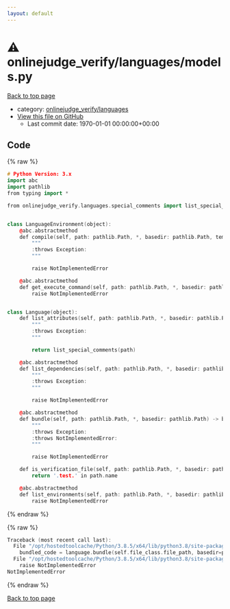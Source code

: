 ```yaml
---
layout: default
---
```


<!-- mathjax config similar to math.stackexchange -->
<script type="text/javascript" async
  src="https://cdnjs.cloudflare.com/ajax/libs/mathjax/2.7.5/MathJax.js?config=TeX-MML-AM_CHTML">
</script>
<script type="text/x-mathjax-config">
  MathJax.Hub.Config({
    TeX: { equationNumbers: { autoNumber: "AMS" }},
    tex2jax: {
      inlineMath: [ ['$','$'] ],
      processEscapes: true
    },
    "HTML-CSS": { matchFontHeight: false },
    displayAlign: "left",
    displayIndent: "2em"
  });
</script>

<script type="text/javascript" src="https://cdnjs.cloudflare.com/ajax/libs/jquery/3.4.1/jquery.min.js"></script>
<script src="https://cdn.jsdelivr.net/npm/jquery-balloon-js@1.1.2/jquery.balloon.min.js" integrity="sha256-ZEYs9VrgAeNuPvs15E39OsyOJaIkXEEt10fzxJ20+2I=" crossorigin="anonymous"></script>
<script type="text/javascript" src="../../../assets/js/copy-button.js"></script>
<link rel="stylesheet" href="../../../assets/css/copy-button.css" />


# :warning: onlinejudge_verify/languages/models.py

<a href="../../../index.html">Back to top page</a>

* category: <a href="../../../index.html#8764973beee812e26bd247e90c5ce8ff">onlinejudge_verify/languages</a>
* <a href="{{ site.github.repository_url }}/blob/master/onlinejudge_verify/languages/models.py">View this file on GitHub</a>
    - Last commit date: 1970-01-01 00:00:00+00:00




## Code

<a id="unbundled"></a>
{% raw %}
```cpp
# Python Version: 3.x
import abc
import pathlib
from typing import *

from onlinejudge_verify.languages.special_comments import list_special_comments


class LanguageEnvironment(object):
    @abc.abstractmethod
    def compile(self, path: pathlib.Path, *, basedir: pathlib.Path, tempdir: pathlib.Path) -> None:
        """
        :throws Exception:
        """

        raise NotImplementedError

    @abc.abstractmethod
    def get_execute_command(self, path: pathlib.Path, *, basedir: pathlib.Path, tempdir: pathlib.Path) -> List[str]:
        raise NotImplementedError


class Language(object):
    def list_attributes(self, path: pathlib.Path, *, basedir: pathlib.Path) -> Dict[str, str]:
        """
        :throws Exception:
        """

        return list_special_comments(path)

    @abc.abstractmethod
    def list_dependencies(self, path: pathlib.Path, *, basedir: pathlib.Path) -> List[pathlib.Path]:
        """
        :throws Exception:
        """

        raise NotImplementedError

    @abc.abstractmethod
    def bundle(self, path: pathlib.Path, *, basedir: pathlib.Path) -> bytes:
        """
        :throws Exception:
        :throws NotImplementedError:
        """

        raise NotImplementedError

    def is_verification_file(self, path: pathlib.Path, *, basedir: pathlib.Path) -> bool:
        return '.test.' in path.name

    @abc.abstractmethod
    def list_environments(self, path: pathlib.Path, *, basedir: pathlib.Path) -> Sequence[LanguageEnvironment]:
        raise NotImplementedError

```
{% endraw %}

<a id="bundled"></a>
{% raw %}
```cpp
Traceback (most recent call last):
  File "/opt/hostedtoolcache/Python/3.8.5/x64/lib/python3.8/site-packages/onlinejudge_verify/docs.py", line 349, in write_contents
    bundled_code = language.bundle(self.file_class.file_path, basedir=pathlib.Path.cwd())
  File "/opt/hostedtoolcache/Python/3.8.5/x64/lib/python3.8/site-packages/onlinejudge_verify/languages/python.py", line 84, in bundle
    raise NotImplementedError
NotImplementedError

```
{% endraw %}

<a href="../../../index.html">Back to top page</a>

